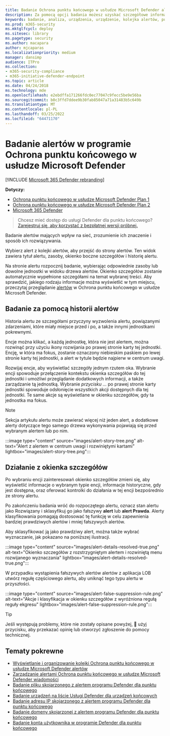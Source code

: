 ```yaml
---
title: Badanie Ochrona punktu końcowego w usłudze Microsoft Defender alertów
description: Za pomocą opcji badania możesz uzyskać szczegółowe informacje na temat alertów mających wpływ na Twoją sieć, ich znaczenie i sposób ich rozwiązywania.
keywords: badanie, analiza, urządzenia, urządzenie, kolejka alertów, pulpit nawigacyjny, adres IP, plik, przesyłanie, przesyłanie, deep analysis, oś czasu, wyszukiwanie, domena, adres URL, ADRES IP
ms.prod: m365-security
ms.mktglfcycl: deploy
ms.sitesec: library
ms.pagetype: security
ms.author: macapara
author: mjcaparas
ms.localizationpriority: medium
manager: dansimp
audience: ITPro
ms.collection:
- m365-security-compliance
- m365-initiative-defender-endpoint
ms.topic: article
ms.date: 04/24/2018
ms.technology: mde
ms.openlocfilehash: e2ebdffa171266fdc0ec77047c9fecc5be9e56ba
ms.sourcegitcommit: b0c3ffd7ddee9b30fab85047a71a31483b5c649b
ms.translationtype: MT
ms.contentlocale: pl-PL
ms.lasthandoff: 03/25/2022
ms.locfileid: "64471170"
---
```

# <a name="investigate-alerts-in-microsoft-defender-for-endpoint"></a>Badanie alertów w programie Ochrona punktu końcowego w usłudze Microsoft Defender

[!INCLUDE [Microsoft 365 Defender rebranding](../../includes/microsoft-defender.md)]

**Dotyczy:**
- [Ochrona punktu końcowego w usłudze Microsoft Defender Plan 1](https://go.microsoft.com/fwlink/p/?linkid=2154037)
- [Ochrona punktu końcowego w usłudze Microsoft Defender Plan 2](https://go.microsoft.com/fwlink/p/?linkid=2154037)
- [Microsoft 365 Defender](https://go.microsoft.com/fwlink/?linkid=2118804)

> Chcesz mieć dostęp do usługi Defender dla punktu końcowego? [Zarejestruj się, aby korzystać z bezpłatnej wersji próbnej.](https://signup.microsoft.com/create-account/signup?products=7f379fee-c4f9-4278-b0a1-e4c8c2fcdf7e&ru=https://aka.ms/MDEp2OpenTrial?ocid=docs-wdatp-investigatealerts-abovefoldlink)

Badanie alertów mających wpływ na sieć, zrozumienie ich znaczenie i sposób ich rozwiązywania.

Wybierz alert z kolejki alertów, aby przejść do strony alertów. Ten widok zawiera tytuł alertu, zasoby, okienko boczne szczegółów i historię alertu.

Na stronie alertu rozpocznij badanie, wybierając odpowiednie zasoby lub dowolne jednostki w widoku drzewa alertów. Okienko szczegółów zostanie automatycznie wypełnione  szczegółami na temat wybranej treści. Aby sprawdzić, jakiego rodzaju informacje można wyświetlić w tym miejscu, przeczytaj przeglądanie [alertów](/microsoft-365/security/defender-endpoint/review-alerts) w Ochrona punktu końcowego w usłudze Microsoft Defender.

## <a name="investigate-using-the-alert-story"></a>Badanie za pomocą historii alertów

Historia alertu ze szczegółami przyczyny wyzwolenia alertu, powiązanymi zdarzeniami, które miały miejsce przed i po, a także innymi jednostkami pokrewnymi.

Encje można klikać, a każdą jednostkę, która nie jest alertem, można rozwinąć przy użyciu ikony rozwijania po prawej stronie karty tej jednostki. Encję, w która ma fokus, zostanie oznaczony niebieskim paskiem po lewej stronie karty tej jednostki, a alert w tytule będzie najpierw w centrum uwagi.

Rozwijaj encje, aby wyświetlać szczegóły jednym rzutem oka. Wybranie encji spowoduje przełączenie kontekstu okienka szczegółów do tej jednostki i umożliwi przeglądanie dodatkowych informacji, a także zarządzanie tą jednostką. Wybranie *przycisku ...* po prawej stronie karty jednostki spowoduje odsłonięcie wszystkich akcji dostępnych dla tej jednostki. Te same akcje są wyświetlane w okienku szczegółów, gdy ta jednostka ma fokus.

> [!NOTE]
> Sekcja artykułu alertu może zawierać więcej niż jeden alert, a dodatkowe alerty dotyczące tego samego drzewa wykonywania pojawiają się przed wybranym alertem lub po nim.

:::image type="content" source="images/alert-story-tree.png" alt-text="Alert z alertem w centrum uwagi i rozwiniętymi kartami" lightbox="images/alert-story-tree.png":::

## <a name="take-action-from-the-details-pane"></a>Działanie z okienka szczegółów

Po wybraniu encji zainteresowań okienko szczegółów zmieni się, aby wyświetlić informacje o wybranym typie encji, informacje historyczne, gdy jest dostępna, oraz oferować kontrolki do działania w tej encji bezpośrednio  ze strony alertu.

Po zakończeniu badania wróć do rozpoczętego alertu, oznacz stan alertu jako Rozwiązany i sklasyfikuj go  jako fałszywy **alert** lub **alert Prawda**. Alerty klasyfikowania pomagają dostosować tę funkcję w celu zapewnienia bardziej prawdziwych alertów i mniej fałszywych alertów.

Aby sklasyfikować ją jako prawdziwy alert, można także wybrać wyznaczanie, jak pokazano na poniższej ilustracji.

:::image type="content" source="images/alert-details-resolved-true.png" alt-text="Okienko szczegółów z rozstrzygniętym alertem i rozwiniętą menu rozwijanego wyznaczania" lightbox="images/alert-details-resolved-true.png":::

W przypadku wystąpienia fałszywych alertów alertów z aplikacja LOB utwórz regułę częściowego alertu, aby uniknąć tego typu alertu w przyszłości.

:::image type="content" source="images/alert-false-suppression-rule.png" alt-text="Akcje i klasyfikacja w okienku szczegółów z wyróżniona regułą reguły ekgresu" lightbox="images/alert-false-suppression-rule.png":::

> [!TIP]
> Jeśli występują problemy, które nie zostały opisane powyżej, 🙂 użyj przycisku, aby przekazać opinię lub otworzyć zgłoszenie do pomocy technicznej.


## <a name="related-topics"></a>Tematy pokrewne
- [Wyświetlanie i organizowanie kolejki Ochrona punktu końcowego w usłudze Microsoft Defender alertów](alerts-queue.md)
- [Zarządzanie alertami Ochrona punktu końcowego w usłudze Microsoft Defender wiadomości](manage-alerts.md)
- [Badanie pliku skojarzonego z alertem programu Defender dla punktu końcowego](investigate-files.md)
- [Badanie urządzeń na liście Usługi Defender dla urządzeń końcowych](investigate-machines.md)
- [Badanie adresu IP skojarzonego z alertem programu Defender dla punktu końcowego](investigate-ip.md)
- [Badanie domeny skojarzonej z alertem programu Defender dla punktu końcowego](investigate-domain.md)
- [Badanie konta użytkownika w programie Defender dla punktu końcowego](investigate-user.md)


